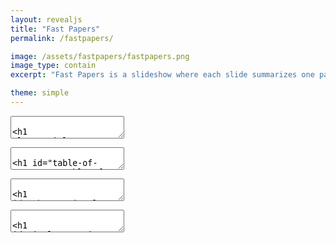 ```yaml
---
layout: revealjs
title: "Fast Papers"
permalink: /fastpapers/

image: /assets/fastpapers/fastpapers.png
image_type: contain
excerpt: "Fast Papers is a slideshow where each slide summarizes one paper with few sentences and some graphics."

theme: simple
---
```




<section class="center" data-markdown><textarea data-template>

<h1 class="title">Fast Papers</h1>

Seungjae Ryan Lee / [endtoendAI](https://www.endtoend.ai)

Each slide summarizes a paper with few sentences and some graphics.

<div class="w60">
  <img style="margin: 0;" src="{{ absolute_url }}/assets/fastpapers/phd092815s.gif" alt="">
  <p style="margin: 0; opacity: 0.5;">"Piled Higher and Deeper" by Jorge Cham www.phdcomics.com</p>
</div>

</textarea></section>



<section id="toc" data-markdown><textarea data-template>

# Table of Contents
1. [Observational Overfitting in Reinforcement Learning](#obs-overfit)
2. [Implementation Matters in Deep RL: A Case Study on PPO and TRPO](#implementation-matters)

</textarea></section>



<section id="obs-overfit" data-markdown><textarea data-template>

# Observational Overfitting in Reinforcement Learning

Song et al., 2019 | https://arxiv.org/abs/1912.02975

<div class="w60">
  <img src="{{ absolute_url }}/assets/fastpapers/obs-overfit/obs_overfit.png" alt="">
</div>

- Agents can overfit to parts of observation irrelevant to MDP dynamics such as the scoreboard or the background, as they are correlated with progress.
- Observational overfitting hurts agent's generalization.
- Overparametrization can mitigate observational overfitting and improve generalization.



</textarea></section>




<section id="implementation-matters" data-markdown><textarea data-template>

# Implementation Matters in Deep RL: A Case Study on PPO and TRPO

Engstrom et al., 2019 | https://openreview.net/forum?id=r1etN1rtPB

<div >
  <img class="w40" src="{{ absolute_url }}/assets/fastpapers/implementation-matters/definition.png" alt="">
  <img class="w50" src="{{ absolute_url }}/assets/fastpapers/implementation-matters/table23.png" alt="">
</div>

- Proximal Policy Optimization (PPO) has a lot of "code-level optimizations" such as value function clipping, reward scaling, orthogonal initialization, layer scaling, and learning rate annealing.
- An ablation study shows that the clipping objective of PPO is not as important as its code-level optimizations. 
  - PPO without clipped objective (PPO-NoClip) achieves similar performance to PPO.
  - TRPO with the "code-level optimizations" (TRPO+) performs better than PPO in 3 of 4 tasks.
- The clipped objective fails to maintain the KL-based trust region of PPO, but it is maintained by its code-level optimizations.

</textarea></section>
